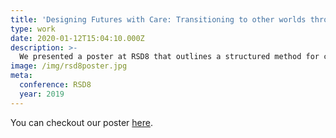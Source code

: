 ```yaml
---
title: 'Designing Futures with Care: Transitioning to other worlds through principles-based design'
type: work
date: 2020-01-12T15:04:10.000Z
description: >-
  We presented a poster at RSD8 that outlines a structured method for collaborative reflective practice for systemic design.
image: /img/rsd8poster.jpg
meta:
  conference: RSD8
  year: 2019
---
```


You can checkout our poster [here](/docs/DesigningFuturesWithCareRSD7.pdf).